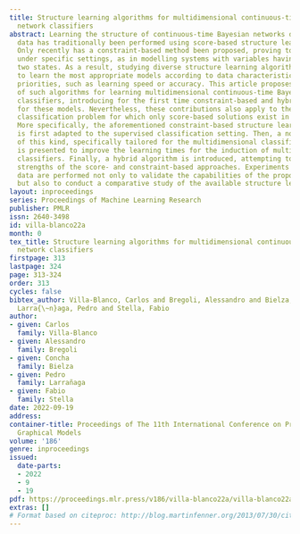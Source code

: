 ```yaml
---
title: Structure learning algorithms for multidimensional continuous-time Bayesian
  network classifiers
abstract: Learning the structure of continuous-time Bayesian networks directly from
  data has traditionally been performed using score-based structure learning algorithms.
  Only recently has a constraint-based method been proposed, proving to be more suitable
  under specific settings, as in modelling systems with variables having more than
  two states. As a result, studying diverse structure learning algorithms is essential
  to learn the most appropriate models according to data characteristics and task-related
  priorities, such as learning speed or accuracy. This article proposes several alternatives
  of such algorithms for learning multidimensional continuous-time Bayesian network
  classifiers, introducing for the first time constraint-based and hybrid algorithms
  for these models. Nevertheless, these contributions also apply to the simpler one-dimensional
  classification problem for which only score-based solutions exist in the literature.
  More specifically, the aforementioned constraint-based structure learning algorithm
  is first adapted to the supervised classification setting. Then, a novel algorithm
  of this kind, specifically tailored for the multidimensional classification problem,
  is presented to improve the learning times for the induction of multidimensional
  classifiers. Finally, a hybrid algorithm is introduced, attempting to combine the
  strengths of the score- and constraint-based approaches. Experiments with synthetic
  data are performed not only to validate the capabilities of the proposed algorithms
  but also to conduct a comparative study of the available structure learning algorithms.
layout: inproceedings
series: Proceedings of Machine Learning Research
publisher: PMLR
issn: 2640-3498
id: villa-blanco22a
month: 0
tex_title: Structure learning algorithms for multidimensional continuous-time Bayesian
  network classifiers
firstpage: 313
lastpage: 324
page: 313-324
order: 313
cycles: false
bibtex_author: Villa-Blanco, Carlos and Bregoli, Alessandro and Bielza, Concha and
  Larra{\~n}aga, Pedro and Stella, Fabio
author:
- given: Carlos
  family: Villa-Blanco
- given: Alessandro
  family: Bregoli
- given: Concha
  family: Bielza
- given: Pedro
  family: Larrañaga
- given: Fabio
  family: Stella
date: 2022-09-19
address:
container-title: Proceedings of The 11th International Conference on Probabilistic
  Graphical Models
volume: '186'
genre: inproceedings
issued:
  date-parts:
  - 2022
  - 9
  - 19
pdf: https://proceedings.mlr.press/v186/villa-blanco22a/villa-blanco22a.pdf
extras: []
# Format based on citeproc: http://blog.martinfenner.org/2013/07/30/citeproc-yaml-for-bibliographies/
---
```

